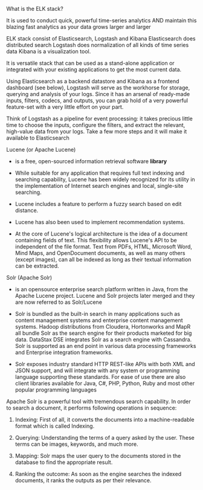 What is the ELK stack?

It is used to conduct quick, powerful time-series analytics AND maintain this blazing fast analytics as your data grows larger and larger

ELK stack consist of Elasticsearch, Logstash and Kibana
Elasticsearch does distributed search
Logstash does normalization of all kinds of time series data
Kibana is a visualization tool.

It is versatile stack that can be used as a stand-alone application or integrated with your existing applications to get the most current data.

Using Elasticsearch as a backend datastore and Kibana as a frontend dashboard (see below), Logstash will serve as the workhorse for storage, querying and analysis of your logs. Since it has an arsenal of ready-made inputs, filters, codecs, and outputs, you can grab hold of a very powerful feature-set with a very little effort on your part.

Think of Logstash as a pipeline for event processing: it takes precious little time to choose the inputs, configure the filters, and extract the relevant, high-value data from your logs. Take a few more steps and it will make it available to Elasticsearch

Lucene (or Apache Lucene)
- is a free, open-sourced information retrieval software **library** 

- While suitable for any application that requires full text indexing and searching capability, Lucene has been widely recognized for its utility in the implementation of Internet search engines and local, single-site searching.

- Lucene includes a feature to perform a fuzzy search based on edit distance.

- Lucene has also been used to implement recommendation systems.

- At the core of Lucene's logical architecture is the idea of a document containing fields of text. This flexibility allows Lucene's API to be independent of the file format. Text from PDFs, HTML, Microsoft Word, Mind Maps, and OpenDocument documents, as well as many others (except images), can all be indexed as long as their textual information can be extracted.

Solr (Apache Solr)
- is an opensource enterprise search platform written in Java, from the Apache Lucene project. Lucene and Solr projects later merged and they are now referred to as Solr/Lucene

- Solr is bundled as the built-in search in many applications such as content management systems and enterprise content management systems. Hadoop distributions from Cloudera, Hortonworks and MapR all bundle Solr as the search engine for their products marketed for big data. DataStax DSE integrates Solr as a search engine with Cassandra. Solr is supported as an end point in various data processing frameworks and Enterprise integration frameworks.

- Solr exposes industry standard HTTP REST-like APIs with both XML and JSON support, and will integrate with any system or programming language supporting these standards. For ease of use there are also client libraries available for Java, C#, PHP, Python, Ruby and most other popular programming languages

Apache Solr is a powerful tool with tremendous search capability. In order to search a document, it performs following operations in sequence:

1. Indexing: First of all, it converts the documents into a machine-readable format which is called Indexing.

2. Querying: Understanding the terms of a query asked by the user. These terms can be images, keywords, and much more.

3. Mapping: Solr maps the user query to the documents stored in the database to find the appropriate result.

4. Ranking the outcome: As soon as the engine searches the indexed documents, it ranks the outputs as per their relevance.

